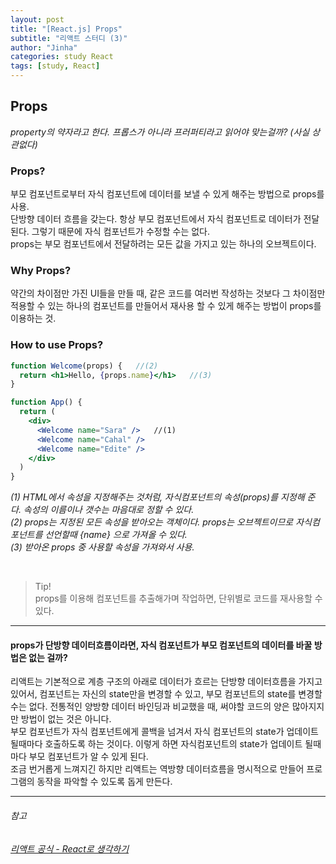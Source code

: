 ```yaml
---
layout: post
title: "[React.js] Props"
subtitle: "리액트 스터디 (3)"
author: "Jinha"
categories: study React
tags: [study, React]
---
```


## Props
*property의 약자라고 한다. 프롭스가 아니라 프러퍼티라고 읽어야 맞는걸까? (사실 상관없다)*

### Props?
부모 컴포넌트로부터 자식 컴포넌트에 데이터를 보낼 수 있게 해주는 방법으로 props를 사용.  
단방향 데이터 흐름을 갖는다. 항상 부모 컴포넌트에서 자식 컴포넌트로 데이터가 전달된다. 그렇기 때문에 자식 컴포넌트가 수정할 수는 없다.    
props는 부모 컴포넌트에서 전달하려는 모든 값을 가지고 있는 하나의 오브젝트이다.

### Why Props?
약간의 차이점만 가진 UI들을 만들 때, 같은 코드를 여러번 작성하는 것보다 그 차이점만 적용할 수 있는 하나의 컴포넌트를 만들어서 재사용 할 수 있게 해주는 방법이 props를 이용하는 것.     

### How to use Props?

```jsx
function Welcome(props) {   //(2)
  return <h1>Hello, {props.name}</h1>   //(3)
}

function App() {
  return (
    <div>
      <Welcome name="Sara" />   //(1)
      <Welcome name="Cahal" />
      <Welcome name="Edite" />
    </div>
  )
}
```

*(1) HTML에서 속성을 지정해주는 것처럼, 자식컴포넌트의 속성(props)를 지정해 준다. 속성의 이름이나 갯수는 마음대로 정할 수 있다.*  
*(2) props는 지정된 모든 속성을 받아오는 객체이다. props는 오브젝트이므로 자식컴포넌트를 선언할때 {name} 으로 가져올 수 있다.*  
*(3) 받아온 props 중 사용할 속성을 가져와서 사용.*

<br />

> Tip!  
> props를 이용해 컴포넌트를 추출해가며 작업하면, 단위별로 코드를 재사용할 수 있다.


***

#### props가 단방향 데이터흐름이라면, 자식 컴포넌트가 부모 컴포넌트의 데이터를 바꿀 방법은 없는 걸까?

리액트는 기본적으로 계층 구조의 아래로 데이터가 흐르는 단방향 데이터흐름을 가지고 있어서, 컴포넌트는 자신의 state만을 변경할 수 있고, 부모 컴포넌트의 state를 변경할 수는 없다.
전통적인 양방향 데이터 바인딩과 비교했을 때, 써야할 코드의 양은 많아지지만 방법이 없는 것은 아니다.   
부모 컴포넌트가 자식 컴포넌트에게 콜백을 넘겨서 자식 컴포넌트의 state가 업데이트 될때마다 호출하도록 하는 것이다. 이렇게 하면 자식컴포넌트의 state가 업데이트 될때 마다 부모 컴포넌트가 알 수 있게 된다.   
조금 번거롭게 느껴지긴 하지만 리액트는 역방향 데이터흐름을 명시적으로 만들어 프로그램의 동작을 파악할 수 있도록 돕게 만든다.   

***

###### 참고
*[리액트 공식 - React로 생각하기](https://ko.reactjs.org/docs/thinking-in-react.html#step-5-add-inverse-data-flow)*
